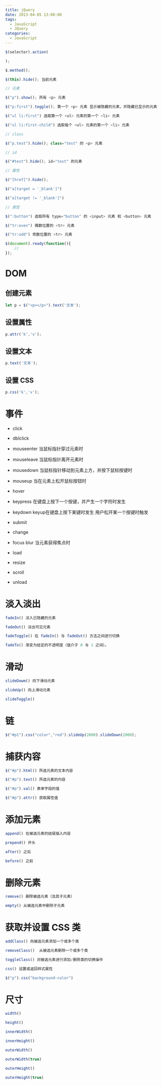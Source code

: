 ```yaml
---
title: jQuery
date: 2013-04-05 13:00:00
tags:
  - JavaScript
  - JQuery
categories:
  - JavaScript
---
```


```js
$(selector).action(

);

$.method();
```

<!--more-->

```js
$(this).hide(); 当前元素

// 元素

$("p").show(); 所有 <p> 元素

$("p:first").toggle(); 第一个 <p> 元素 显示被隐藏的元素，并隐藏已显示的元素

$("ul li:first") 选取第一个 <ul> 元素的第一个 <li> 元素

$("ul li:first-child") 选取每个 <ul> 元素的第一个 <li> 元素

// class

$("p.test").hide(); class="test" 的 <p> 元素

// id

$("#test").hide(); id="test" 的元素

// 属性

$("[href]").hide();

$("a[target = '_blank']")

$("a[target != '_blank']")

// 类型

$(":button") 选取所有 type="button" 的 <input> 元素 和 <button> 元素

$("tr:even") 偶数位置的 <tr> 元素

$("tr:odd") 奇数位置的 <tr> 元素

$(document).ready(function(){
    //
});
```

# DOM

## 创建元素

```js
let p = $("<p></p>").text('文本');
```

## 设置属性

```js
p.attr('k','v');
```

## 设置文本

```js
p.text('文本');
```

## 设置 CSS

```js
p.css('k','v');
```

# 事件

* click

* dblclick

* mouseenter 当鼠标指针穿过元素时

* mouseleave 当鼠标指针离开元素时

* mousedown 当鼠标指针移动到元素上方，并按下鼠标按键时

* mouseup 当在元素上松开鼠标按钮时

* hover

* keypress 在键盘上按下一个按键，并产生一个字符时发生

* keydown keyup在键盘上按下某键时发生 用户松开某一个按键时触发

* submit

* change

* focus blur 当元素获得焦点时

* load

* resize

* scroll

* unload

# 淡入淡出

```js
fadeIn() 淡入已隐藏的元素

fadeOut() 淡出可见元素

fadeToggle() 在 fadeIn() 与 fadeOut() 方法之间进行切换

fadeTo() 渐变为给定的不透明度（值介于 0 与 1 之间）。
```

# 滑动

```js
slideDowm() 向下滑动元素

slideUp() 向上滑动元素

slideToggle()
```

# 链

```js
$("#p1").css("color","red").slideUp(2000).slideDown(2000);
```

# 捕获内容

```js
$("#p").html() 所选元素的文本内容

$("#p").text() 所选元素的内容

$("#p").val() 表单字段的值

$("#p").attr() 获取属性值
```

# 添加元素

```js
append() 在被选元素的结尾插入内容

prepend() 开头

after() 之后

before() 之前
```

# 删除元素

```js
remove() 删除被选元素（及其子元素）

empty() 从被选元素中删除子元素
```

# 获取并设置 CSS 类

```js
addClass() 向被选元素添加一个或多个类

removeClass()  从被选元素删除一个或多个类

toggleClass() 对被选元素进行添加/删除类的切换操作

css() 设置或返回样式属性

$("p").css("background-color")
```

# 尺寸

```js
width()

height()

innerWidth()

innerHeight()

outerWidth()

outerWidth(true)

outerHeight()

outerHeight(true)
```
